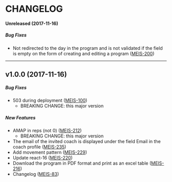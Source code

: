 # CHANGELOG

#### Unreleased  (2017-11-16)

##### Bug Fixes

*  Not redirected to the day in the program and is not validated if the field is empty on the form of creating and editing a program ([MEIS-200](https://jira.kingmuffin.com/browse/MEIS-200))

-------------
##  v1.0.0 (2017-11-16)

##### Bug Fixes

*  503 during deployment ([MEIS-100](https://jira.kingmuffin.com/browse/MEIS-100))
    - BREAKING CHANGE: this major version

##### New Features

*  AMAP in reps (not 0) ([MEIS-212](https://jira.kingmuffin.com/browse/MEIS-212))
    - BREAKING CHANGE: this major version
*  The email of the invited coach is displayed under the field Email in the coach profile ([MEIS-235](https://jira.kingmuffin.com/browse/MEIS-235))
*  Add movement pattern ([MEIS-229](https://jira.kingmuffin.com/browse/MEIS-229))
*  Update react-16 ([MEIS-220](https://jira.kingmuffin.com/browse/MEIS-220))
*  Download the program in PDF format and print as an excel table ([MEIS-216](https://jira.kingmuffin.com/browse/MEIS-216))
*  Changelog ([MEIS-83](https://jira.kingmuffin.com/browse/MEIS-83))

